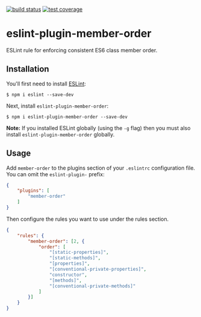 [![build status][travis-image]][travis-url]
[![test coverage][coveralls-image]][coveralls-url]

# eslint-plugin-member-order

ESLint rule for enforcing consistent ES6 class member order.

## Installation

You'll first need to install [ESLint](http://eslint.org):

```
$ npm i eslint --save-dev
```

Next, install `eslint-plugin-member-order`:

```
$ npm i eslint-plugin-member-order --save-dev
```

**Note:** If you installed ESLint globally (using the `-g` flag) then you must also install `eslint-plugin-member-order` globally.

## Usage

Add `member-order` to the plugins section of your `.eslintrc` configuration file. You can omit the `eslint-plugin-` prefix:

```json
{
	"plugins": [
		"member-order"
	]
}
```

Then configure the rules you want to use under the rules section.

```json
{
	"rules": {
		"member-order": [2, {
			"order": [
				"[static-properties]",
				"[static-methods]",
				"[properties]",
				"[conventional-private-properties]",
				"constructor",
				"[methods]",
				"[conventional-private-methods]"
			]
		}]
	}
}
```

[travis-image]: https://img.shields.io/travis/bryanrsmith/eslint-plugin-member-order/master.svg?style=flat-square
[travis-url]: https://travis-ci.org/bryanrsmith/eslint-plugin-member-order
[coveralls-image]: https://img.shields.io/coveralls/bryanrsmith/eslint-plugin-member-order/master.svg?style=flat-square
[coveralls-url]: https://coveralls.io/github/bryanrsmith/eslint-plugin-member-order?branch=master
